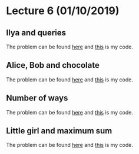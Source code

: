 # Lecture 6 (01/10/2019)

## Ilya and queries
The problem can be found [here](http://codeforces.com/problemset/problem/313/B?locale=en)
and [this](code/ilya-and-queries.cpp) is my code.


## Alice, Bob and chocolate
The problem can be found [here](http://codeforces.com/problemset/problem/6/C?locale=en)
and [this](code/chocolate.cpp) is my code.


## Number of ways
The problem can be found [here](http://codeforces.com/problemset/problem/466/C?locale=en)
and [this](code/number-of-ways.cpp) is my code.


## Little girl and maximum sum
The problem can be found [here](http://codeforces.com/problemset/problem/276/C?locale=en)
and [this](code/max-sum.cpp) is my code.

